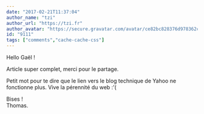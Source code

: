 ```yaml
---
date: "2017-02-21T11:37:04"
author_name: "tzi"
author_url: "https://tzi.fr"
author_avatar: "https://secure.gravatar.com/avatar/ce82bc828376d978362c1e905b8ea32c"
id: "9111"
tags: ["comments","cache-cache-css"]
---
```

Hello Gaël !

Article super complet, merci pour le partage.

Petit mot pour te dire que le lien vers le blog technique de Yahoo ne fonctionne plus. Vive la pérennité du web :’(

Bises !  
Thomas.

